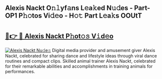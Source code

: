 ## Alexis Nackt O𝚗𝚕yf𝚊ns L𝚎a𝚔ed N𝚞𝚍es - Part-OP1 P𝚑𝚘tos Vi𝚍𝚎o - H𝚘𝚝 Part L𝚎a𝚔s OOUtT

# <h2><a href="http://kf0fweg.oniu.top/?m=Alexis+Nackt">🔗👉 🔴 Alexis Nackt P𝚑ot𝚘𝚜 V𝚒d𝚎o</a></h2>

[![Alexis Nackt Nu𝚍e𝚜](https://i.imgur.com/0qMVB7G.gif)](http://kf0fweg.oniu.top/?m=Alexis+Nackt)
Digital media provider and amusement giver Alexis Nackt, celebrated for sharing dance and lifestyle ideas through viral dance routines and compact clips. Skilled animal trainer Alexis Nackt, celebrated for their remarkable abilities and accomplishments in training animals for performances.  

